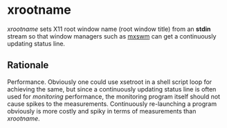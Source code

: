 # xrootname

*xrootname* sets X11 root window name (root window title) from an
**stdin** stream so that window managers such as
[mxswm](https://github.com/tleino/mxswm) can get a continuously updating
status line.

## Rationale

Performance. Obviously one could use xsetroot in a shell script loop for
achieving the same, but since a continuously updating status line is
often used for *monitoring* performance, the monitoring program itself
should not cause spikes to the measurements. Continuously re-launching a
program obviously is more costly and spiky in terms of measurements
than *xrootname*.
